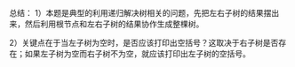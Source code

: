 总结：
  1）本题是典型的利用递归解决树相关的问题，先把左右子树的结果摆出来，然后利用根节点和左右子树的结果协作生成整棵树。

  2）关键点在于当左子树为空时，是否应该打印出空括号？这取决于右子树是否存在；如果左子树为空而右子树不为空，就应该打印出左子树的空括号。
